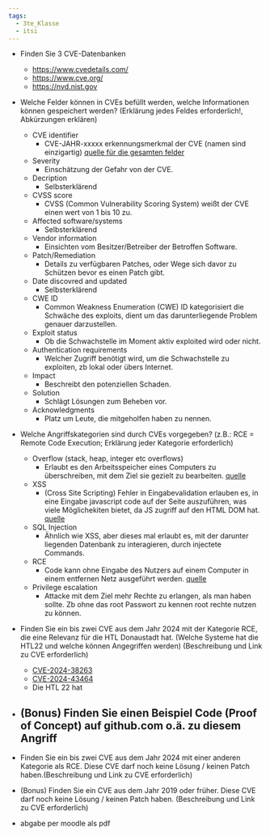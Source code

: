 ```yaml
---
tags:
  - 3te_Klasse
  - itsi
---
```

- Finden Sie 3 CVE-Datenbanken
	- https://www.cvedetails.com/
	- https://www.cve.org/
	- https://nvd.nist.gov
- Welche Felder können in CVEs befüllt werden, welche Informationen können gespeichert werden? (Erklärung jedes Feldes erforderlich!, Abkürzungen erklären)
	- CVE identifier
		- CVE-JAHR-xxxxx erkennungsmerkmal der CVE (namen sind einzigartig) [quelle für die gesamten felder](https://www.spiceworks.com/it-security/vulnerability-management/articles/what-are-cve/#_003)
	- Severity
		- Einschätzung der Gefahr von der CVE.
	- Decription 
		- Selbsterklärend
	- CVSS score 
		- CVSS (Common Vulnerability Scoring System) weißt der CVE einen wert von 1 bis 10 zu.
	- Affected software/systems
		- Selbsterklärend
	- Vendor information
		- Einsichten vom Besitzer/Betreiber der Betroffen Software.
	- Patch/Remediation
		- Details zu verfügbaren Patches, oder Wege sich davor zu Schützen bevor es einen Patch gibt.
	- Date discovred and updated
		- Selbsterklärend
	- CWE ID
		- Common Weakness Enumeration (CWE) ID kategorisiert die Schwäche des exploits, dient um das darunterliegende Problem genauer darzustellen.
	- Exploit status
		- Ob die Schwachstelle im Moment aktiv exploited wird oder nicht.
	- Authentication requirements
		- Welcher Zugriff benötigt wird, um die Schwachstelle zu exploiten, zb lokal oder übers Internet.
	- Impact
		- Beschreibt den potenziellen Schaden.
	- Solution 
		- Schlägt Lösungen zum Beheben vor.
	- Acknowledgments
		- Platz um Leute, die mitgeholfen haben zu nennen.
- Welche Angriffskategorien sind durch CVEs vorgegeben? (z.B.: RCE = Remote Code Execution; Erklärung jeder Kategorie erforderlich)
	- Overflow (stack, heap, integer etc overflows) 
		- Erlaubt es den Arbeitsspeicher eines Computers zu überschreiben, mit dem Ziel sie gezielt zu bearbeiten. [quelle](https://www.cloudflare.com/learning/security/threats/buffer-overflow/)
	- XSS
		- (Cross Site Scripting) Fehler in Eingabevalidation erlauben es, in eine Eingabe javascript code auf der Seite auszuführen, was viele Möglichekiten bietet, da JS zugriff auf den HTML DOM hat. [quelle](https://www.youtube.com/watch?v=EoaDgUgS6QA)
	- SQL Injection
		- Ähnlich wie XSS, aber dieses mal erlaubt es, mit der darunter liegenden Datenbank zu interagieren, durch injectete Commands.
	- RCE
		- Code kann ohne Eingabe des Nutzers auf einem Computer in einem entfernen Netz ausgeführt werden. [quelle](https://www.crowdstrike.com/cybersecurity-101/remote-code-execution-rce/)
	- Privilege escalation
		- Attacke mit dem Ziel mehr Rechte zu erlangen, als man haben sollte. Zb ohne das root Passwort zu kennen root rechte nutzen zu können.
- Finden Sie ein bis zwei CVE aus dem Jahr 2024 mit der Kategorie RCE, die eine Relevanz für die HTL Donaustadt hat. (Welche Systeme hat die HTL22 und welche können Angegriffen werden) (Beschreibung und Link zu CVE erforderlich)
	- [CVE-2024-38263](https://www.cvedetails.com/cve/CVE-2024-38263/ "CVE-2024-38263 security vulnerability details")
	- [CVE-2024-43464](https://www.cvedetails.com/cve/CVE-2024-43464/ "CVE-2024-43464 security vulnerability details")
	- Die HTL 22 hat
- (Bonus) Finden Sie einen Beispiel Code (Proof of Concept) auf github.com o.ä. zu diesem Angriff
	- 
- Finden Sie ein bis zwei CVE aus dem Jahr 2024 mit einer anderen Kategorie als RCE. Diese CVE darf noch keine Lösung / keinen Patch haben.(Beschreibung und Link zu CVE erforderlich)
- (Bonus) Finden Sie ein CVE aus dem Jahr 2019 oder früher. Diese CVE darf noch keine Lösung / keinen Patch haben. (Beschreibung und Link zu CVE erforderlich)

- abgabe per moodle als pdf
